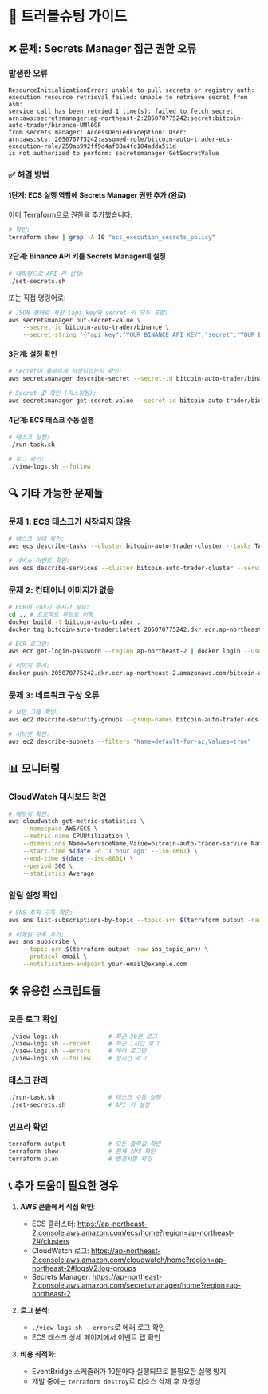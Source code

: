 # 🔧 트러블슈팅 가이드

## ❌ 문제: Secrets Manager 접근 권한 오류

### 발생한 오류
```
ResourceInitializationError: unable to pull secrets or registry auth: 
execution resource retrieval failed: unable to retrieve secret from asm: 
service call has been retried 1 time(s): failed to fetch secret 
arn:aws:secretsmanager:ap-northeast-2:205070775242:secret:bitcoin-auto-trader/binance-UMl6GF 
from secrets manager: AccessDeniedException: User: arn:aws:sts::205070775242:assumed-role/bitcoin-auto-trader-ecs-execution-role/259ab992ff9d4af08a4fc104adda511d 
is not authorized to perform: secretsmanager:GetSecretValue
```

### ✅ 해결 방법

#### 1단계: ECS 실행 역할에 Secrets Manager 권한 추가 (완료)
이미 Terraform으로 권한을 추가했습니다:
```bash
# 확인: 
terraform show | grep -A 10 "ecs_execution_secrets_policy"
```

#### 2단계: Binance API 키를 Secrets Manager에 설정
```bash
# 대화형으로 API 키 설정:
./set-secrets.sh
```

또는 직접 명령어로:
```bash
# JSON 형태로 저장 (api_key와 secret 키 모두 포함)
aws secretsmanager put-secret-value \
    --secret-id bitcoin-auto-trader/binance \
    --secret-string '{"api_key":"YOUR_BINANCE_API_KEY","secret":"YOUR_BINANCE_SECRET_KEY"}'
```

#### 3단계: 설정 확인
```bash
# Secret이 올바르게 저장되었는지 확인:
aws secretsmanager describe-secret --secret-id bitcoin-auto-trader/binance

# Secret 값 확인 (마스킹됨):
aws secretsmanager get-secret-value --secret-id bitcoin-auto-trader/binance --query SecretString --output text
```

#### 4단계: ECS 태스크 수동 실행
```bash
# 태스크 실행:
./run-task.sh

# 로그 확인:
./view-logs.sh --follow
```

## 🔍 기타 가능한 문제들

### 문제 1: ECS 태스크가 시작되지 않음
```bash
# 태스크 상태 확인:
aws ecs describe-tasks --cluster bitcoin-auto-trader-cluster --tasks TASK_ARN

# 서비스 이벤트 확인:
aws ecs describe-services --cluster bitcoin-auto-trader-cluster --services bitcoin-auto-trader-service
```

### 문제 2: 컨테이너 이미지가 없음
```bash
# ECR에 이미지 푸시가 필요:
cd .. # 프로젝트 루트로 이동
docker build -t bitcoin-auto-trader .
docker tag bitcoin-auto-trader:latest 205070775242.dkr.ecr.ap-northeast-2.amazonaws.com/bitcoin-auto-trader:latest

# ECR 로그인:
aws ecr get-login-password --region ap-northeast-2 | docker login --username AWS --password-stdin 205070775242.dkr.ecr.ap-northeast-2.amazonaws.com

# 이미지 푸시:
docker push 205070775242.dkr.ecr.ap-northeast-2.amazonaws.com/bitcoin-auto-trader:latest
```

### 문제 3: 네트워크 구성 오류
```bash
# 보안 그룹 확인:
aws ec2 describe-security-groups --group-names bitcoin-auto-trader-ecs-tasks

# 서브넷 확인:
aws ec2 describe-subnets --filters "Name=default-for-az,Values=true"
```

## 📊 모니터링

### CloudWatch 대시보드 확인
```bash
# 메트릭 확인:
aws cloudwatch get-metric-statistics \
    --namespace AWS/ECS \
    --metric-name CPUUtilization \
    --dimensions Name=ServiceName,Value=bitcoin-auto-trader-service Name=ClusterName,Value=bitcoin-auto-trader-cluster \
    --start-time $(date -d '1 hour ago' --iso-8601) \
    --end-time $(date --iso-8601) \
    --period 300 \
    --statistics Average
```

### 알림 설정 확인
```bash
# SNS 토픽 구독 확인:
aws sns list-subscriptions-by-topic --topic-arn $(terraform output -raw sns_topic_arn)

# 이메일 구독 추가:
aws sns subscribe \
    --topic-arn $(terraform output -raw sns_topic_arn) \
    --protocol email \
    --notification-endpoint your-email@example.com
```

## 🛠️ 유용한 스크립트들

### 모든 로그 확인
```bash
./view-logs.sh              # 최근 30분 로그
./view-logs.sh --recent     # 최근 1시간 로그  
./view-logs.sh --errors     # 에러 로그만
./view-logs.sh --follow     # 실시간 로그
```

### 태스크 관리
```bash
./run-task.sh               # 태스크 수동 실행
./set-secrets.sh            # API 키 설정
```

### 인프라 확인
```bash
terraform output            # 모든 출력값 확인
terraform show              # 현재 상태 확인
terraform plan              # 변경사항 확인
```

## 📞 추가 도움이 필요한 경우

1. **AWS 콘솔에서 직접 확인**:
   - ECS 클러스터: https://ap-northeast-2.console.aws.amazon.com/ecs/home?region=ap-northeast-2#/clusters
   - CloudWatch 로그: https://ap-northeast-2.console.aws.amazon.com/cloudwatch/home?region=ap-northeast-2#logsV2:log-groups
   - Secrets Manager: https://ap-northeast-2.console.aws.amazon.com/secretsmanager/home?region=ap-northeast-2

2. **로그 분석**: 
   - `./view-logs.sh --errors`로 에러 로그 확인
   - ECS 태스크 상세 페이지에서 이벤트 탭 확인

3. **비용 최적화**:
   - EventBridge 스케줄러가 10분마다 실행되므로 불필요한 실행 방지
   - 개발 중에는 `terraform destroy`로 리소스 삭제 후 재생성 